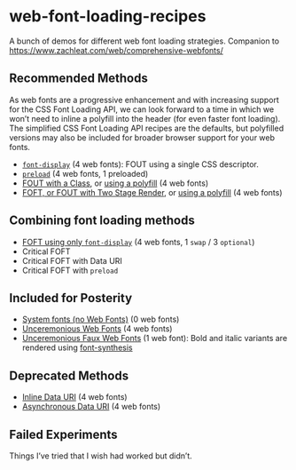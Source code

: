 # web-font-loading-recipes

A bunch of demos for different web font loading strategies. Companion to https://www.zachleat.com/web/comprehensive-webfonts/


## Recommended Methods

As web fonts are a progressive enhancement and with increasing support for the CSS Font Loading API, we can look forward to a time in which we won’t need to inline a polyfill into the header (for even faster font loading). The simplified CSS Font Loading API recipes are the defaults, but polyfilled versions may also be included for broader browser support for your web fonts.

* [`font-display`](./font-display.html) (4 web fonts): FOUT using a single CSS descriptor.
* [`preload`](./preload.html) (4 web fonts, 1 preloaded)
* [FOUT with a Class](./fout-with-class.html), or [using a polyfill](./fout-with-class-polyfill.html) (4 web fonts)
* [FOFT, or FOUT with Two Stage Render](./foft.html), or [using a polyfill](./foft-polyfill.html) (4 web fonts)

## Combining font loading methods

* [FOFT using only `font-display`](./font-display-mix.html) (4 web fonts, 1 `swap` / 3 `optional`)
* Critical FOFT
* Critical FOFT with Data URI
* Critical FOFT with `preload`

## Included for Posterity

* [System fonts (no Web Fonts)](./dont.html) (0 web fonts)
* [Unceremonious Web Fonts](./unceremonious-font-face.html) (4 web fonts)
* [Unceremonious Faux Web Fonts](./unceremonious-faux-font-face.html) (1 web font): Bold and italic variants are rendered using [font-synthesis](https://www.zachleat.com/web/webfont-glossary/#font-synthesis)

## Deprecated Methods

* [Inline Data URI](./inline-data-uri.html) (4 web fonts)
* [Asynchronous Data URI](./async-data-uri.html) (4 web fonts)

## Failed Experiments

Things I’ve tried that I wish had worked but didn’t.

